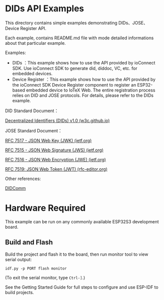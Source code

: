 # DIDs API Examples

This directory contains simple examples demonstrating DIDs、JOSE、Device Register API.

Each example, contains README.md file with mode detailed informations about that particular example.

Examples:

- DIDs ：This example shows how to use the API provided by ioConnect SDK. Use ioConnect SDK to generate did, diddoc, VC, etc. for embedded devices.
- Device Register ：This example shows how to use the API provided by the ioConnect SDK Device Register component to register an ESP32-based embedded device to IoTeX Web. The entire registration process relies on DID and JOSE protocols. For details, please refer to the DIDs example.



DID Standard Document：

[Decentralized Identifiers (DIDs) v1.0 (w3c.github.io)](https://w3c.github.io/did-core/)

JOSE Standard Document：

[RFC 7517 - JSON Web Key (JWK) (ietf.org)](https://datatracker.ietf.org/doc/html/rfc7517)

[RFC 7515 - JSON Web Signature (JWS) (ietf.org)](https://datatracker.ietf.org/doc/html/rfc7515)

[RFC 7516 - JSON Web Encryption (JWE) (ietf.org)](https://datatracker.ietf.org/doc/rfc7516/)

[RFC 7519: JSON Web Token (JWT) (rfc-editor.org)](https://www.rfc-editor.org/rfc/rfc7519)

Other references:

[DIDComm](https://didcomm.org/book/v2/)



# Hardware Required

This example can be run on any commonly available ESP32S3 development board.



## Build and Flash

Build the project and flash it to the board, then run monitor tool to view serial output:

```
idf.py -p PORT flash monitor
```

(To exit the serial monitor, type ``Ctrl-]``.)

See the Getting Started Guide for full steps to configure and use ESP-IDF to build projects.

